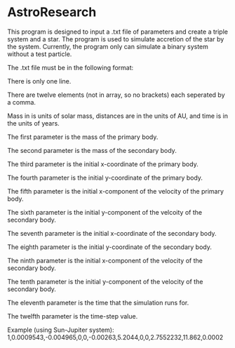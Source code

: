 # AstroResearch

This program is designed to input a .txt file of parameters and create a triple system and a star. The program is used to simulate accretion of the star by the system.
Currently, the program only can simulate a binary system without a test particle.

The .txt file must be in the following format:

  There is only one line.
  
  There are twelve elements (not in array, so no brackets) each seperated by a comma.
  
  Mass in is units of solar mass, distances are in the units of AU, and time is in the units of years.
  
  The first parameter is the mass of the primary body.
  
  The second parameter is the mass of the secondary body.
  
  The third parameter is the initial x-coordinate of the primary body.
  
  The fourth parameter is the initial y-coordinate of the primary body.
  
  The fifth parameter is the initial x-component of the velocity of the primary body.
  
  The sixth parameter is the initial y-component of the velcoity of the secondary body.
  
  The seventh parameter is the initial x-coordinate of the secondary body.
  
  The eighth parameter is the initial y-coordinate of the secondary body.
  
  The ninth parameter is the initial x-component of the velocity of the secondary body.
  
  The tenth parameter is the initial y-component of the velocity of the secondary body.
  
  The eleventh parameter is the time that the simulation runs for.
  
  The twelfth parameter is the time-step value.
  
  Example (using Sun-Jupiter system): 
  1,0.0009543,-0.004965,0,0,-0.00263,5.2044,0,0,2.7552232,11.862,0.0002
